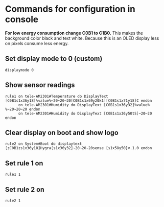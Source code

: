 # Commands for configuration in console

**For low energy consumption change C0B1 to C1B0.** This makes the background color black and text white. Because this is an OLED display less on pixels consume less energy. 

## Set display mode to 0 (custom)
```
displaymode 0
```

## Show sensor readings
```
rule1 on tele-AM2301#Temperature do DisplayText [C0B1s1x36y18]%value%~20~20~20[C0B1s1x69y20k1][C0B1s1x71y18]C endon
      on tele-AM2301#Humidity do DisplayText [C0B1s1x36y32]%value% %~20~20~20 endon
      on tele-AM2301#Humidity do DisplayText [C0B1s1x36y50tS]~20~20 endon
```      
      
## Clear display on boot and show logo
```
rule2 on System#Boot do displaytext [zC0B1zs1x36y18]Hygra[s1x36y32]~20~20~20sense [s1x58y50]v.1.0 endon      
```

## Set rule 1 on 
```
rule1 1
```

## Set rule 2 on 
```
rule2 1
```
